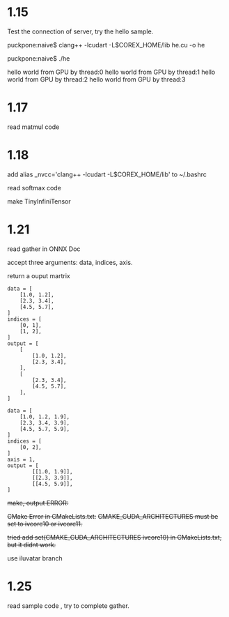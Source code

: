 # 1.15
Test the connection of server, try the hello sample.

puckpone:naive$ clang++ -lcudart -L$COREX_HOME/lib he.cu -o he

puckpone:naive$ ./he

hello world from GPU by thread:0
hello world from GPU by thread:1
hello world from GPU by thread:2
hello world from GPU by thread:3

# 1.17
read matmul code

# 1.18
add alias _nvcc='clang++ -lcudart -L$COREX_HOME/lib' to ~/.bashrc

read softmax code

make TinyInfiniTensor

# 1.21
read gather in ONNX Doc

accept three arguments: data, indices, axis. 

return a ouput martrix

```
data = [
    [1.0, 1.2],
    [2.3, 3.4],
    [4.5, 5.7],
]
indices = [
    [0, 1],
    [1, 2],
]
output = [
    [
        [1.0, 1.2],
        [2.3, 3.4],
    ],
    [
        [2.3, 3.4],
        [4.5, 5.7],
    ],
]
```

```
data = [
    [1.0, 1.2, 1.9],
    [2.3, 3.4, 3.9],
    [4.5, 5.7, 5.9],
]
indices = [
    [0, 2],
]
axis = 1,
output = [
        [[1.0, 1.9]],
        [[2.3, 3.9]],
        [[4.5, 5.9]],
]
```


~~make, output ERROR:~~

~~CMake Error in CMakeLists.txt:~~
  ~~CMAKE_CUDA_ARCHITECTURES must be set to ivcore10 or ivcore11.~~

~~tried add set(CMAKE_CUDA_ARCHITECTURES ivcore10) in CMakeLists.txt, but it didnt work.~~

use iluvatar branch


# 1.25

read sample code , try to complete gather.

